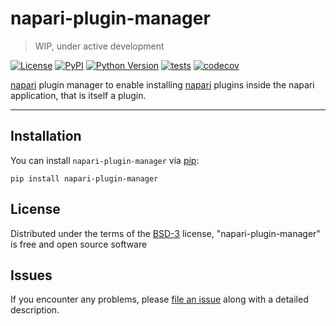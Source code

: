 # napari-plugin-manager

> WIP, under active development

[![License](https://img.shields.io/pypi/l/napari-plugin-manager.svg?color=green)](https://github.com/napari/napari-plugin-manager/raw/main/LICENSE)
[![PyPI](https://img.shields.io/pypi/v/napari-plugin-manager.svg?color=green)](https://pypi.org/project/napari-plugin-manager)
[![Python Version](https://img.shields.io/pypi/pyversions/napari-plugin-manager.svg?color=green)](https://python.org)
[![tests](https://github.com/napari/napari-plugin-manager/workflows/test_and_deploy/badge.svg)](https://github.com/napari/napari-plugin-manager/actions)
[![codecov](https://codecov.io/gh/napari/napari-plugin-manager/branch/main/graph/badge.svg)](https://codecov.io/gh/napari/napari-plugin-manager)

[napari] plugin manager to enable installing [napari] plugins inside the napari application, that is itself a plugin.

----------------------------------

## Installation

You can install `napari-plugin-manager` via [pip]:

    pip install napari-plugin-manager

## License

Distributed under the terms of the [BSD-3] license,
"napari-plugin-manager" is free and open source software

## Issues

If you encounter any problems, please [file an issue] along with a detailed description.

[napari]: https://github.com/napari/napari
[Cookiecutter]: https://github.com/audreyr/cookiecutter
[@napari]: https://github.com/napari
[BSD-3]: http://opensource.org/licenses/BSD-3-Clause
[file an issue]: https://github.com/napari/napari-plugin-manager/issues
[napari]: https://github.com/napari/napari
[tox]: https://tox.readthedocs.io/en/latest/
[pip]: https://pypi.org/project/pip/
[PyPI]: https://pypi.org/
